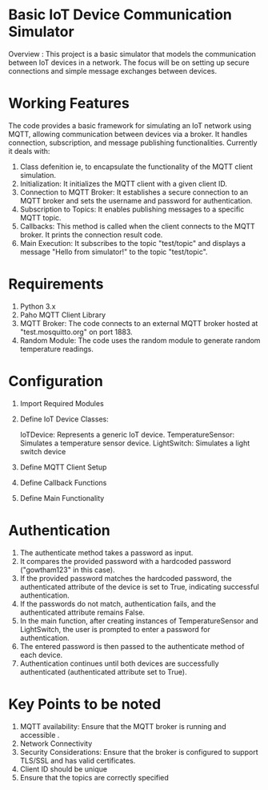 # Basic IoT Device Communication Simulator

Overview : This project is a basic simulator that models the communication between IoT devices in a network. The focus will be on setting up secure connections and simple message exchanges between devices.

# Working Features 

The code provides a basic framework for simulating an IoT network using MQTT, allowing communication between devices via a broker. It handles connection, subscription, and message publishing functionalities.
Currently it deals with:
1. Class defenition ie, to encapsulate the functionality of the MQTT client simulation.
2. Initialization: It initializes the MQTT client with a given client ID.
3. Connection to MQTT Broker: It establishes a secure connection to an MQTT broker and sets the username and password for authentication.
4. Subscription to Topics: It enables publishing messages to a specific MQTT topic.
5. Callbacks: This method is called when the client connects to the MQTT broker. It prints the connection result code.
6. Main Execution: It subscribes to the topic "test/topic" and displays a message "Hello from simulator!" to the topic "test/topic".

# Requirements

1. Python 3.x
2. Paho MQTT Client Library
3. MQTT Broker: The code connects to an external MQTT broker hosted at "test.mosquitto.org" on port 1883.
4. Random Module: The code uses the random module to generate random temperature readings.

# Configuration

1. Import Required Modules
2. Define IoT Device Classes:

      IoTDevice: Represents a generic IoT device.
      TemperatureSensor: Simulates a temperature sensor device.
      LightSwitch: Simulates a light switch device
3. Define MQTT Client Setup
4. Define Callback Functions
5. Define Main Functionality

# Authentication 


1. The authenticate method takes a password as input.
2. It compares the provided password with a hardcoded password ("gowtham123" in this case).
3. If the provided password matches the hardcoded password, the authenticated attribute of the device is set to True, indicating successful authentication.
4. If the passwords do not match, authentication fails, and the authenticated attribute remains False.
5. In the main function, after creating instances of TemperatureSensor and LightSwitch, the user is prompted to enter a password for authentication.
6. The entered password is then passed to the authenticate method of each device.
7. Authentication continues until both devices are successfully authenticated (authenticated attribute set to True).

# Key Points to be noted 

1. MQTT availability: Ensure that the MQTT broker is running and accessible .
2. Network Connectivity
3. Security Considerations: Ensure that the broker is configured to support TLS/SSL and has valid certificates.
4. Client ID should be unique
5. Ensure that the topics are correctly specified





